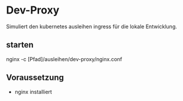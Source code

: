# Dev-Proxy

Simuliert den kubernetes ausleihen ingress für die lokale
Entwicklung.

## starten

nginx -c [Pfad]/ausleihen/dev-proxy/nginx.conf

## Voraussetzung

* nginx installiert